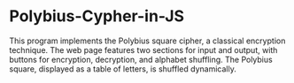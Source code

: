 # Polybius-Cypher-in-JS
This program implements the Polybius square cipher, a classical encryption technique. The web page features two sections for input and output, with buttons for encryption, decryption, and alphabet shuffling. The Polybius square, displayed as a table of letters, is shuffled dynamically. 
